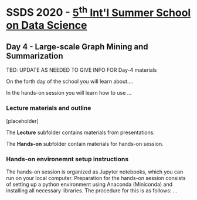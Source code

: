 # SSDS 2020  - [5<sup>th</sup> Int'l Summer School on Data Science](https://sites.google.com/view/ssdatascience2020)

## Day 4 - Large-scale Graph Mining and Summarization

TBD: UPDATE AS NEEDED TO GIVE INFO FOR Day-4 materials

On the forth day of the school you will learn about....

In the hands-on session you will learn how to use ...


### Lecture materials and outline

[placeholder]

The **Lecture** subfolder contains materials from presentations.

The **Hands-on** subfolder contain materials for hands-on session.

### Hands-on environemnt setup instructions

The hands-on session is organized as Jupyter notebooks, which you can run on your local computer.
Preparation for the hands-on session consists of setting up a python environment using Anaconda (Miniconda) and installing all necessary libraries. 
The procedure for this is as follows: ...
